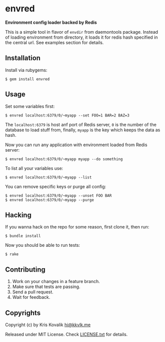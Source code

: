 # envred

**Environment config loader backed by Redis**

This is a simple tool in flavor of `envdir` from daemontools package. Instead of
loading environment from directory, it loads it for redis hash specified in
the central url. See examples section for details.

## Installation

Install via rubygems:

    $ gem install envred

## Usage

Set some variables first:

    $ envred localhost:6379/0/~myapp --set FOO=1 BAR=2 BAZ=3

The `localhost:6379` is host anf port of Redis server, `0` is the number of
the database to load stuff from, finally, `myapp` is the key which keeps
the data as hash.

Now you can run any application with environment loaded from Redis server:

    $ envred localhost:6379/0/~myapp myapp --do something

To list all your variables use:

    $ envred localhost:6379/0/~myapp --list

You can remove specific keys or purge all config:

    $ envred localhost:6379/0/~myapp --unset FOO BAR
    $ envred localhost:6379/0/~myapp --purge

## Hacking

If you wanna hack on the repo for some reason, first clone it, then run:

    $ bundle install

Now you should be able to run tests:

    $ rake

## Contributing

1. Work on your changes in a feature branch.
2. Make sure that tests are passing.
3. Send a pull request.
4. Wait for feedback.

## Copyrights

Copyright (c) by Kris Kovalik <hi@kkvlk.me>

Released under MIT License. Check [LICENSE.txt](LICENSE.txt) for details.
